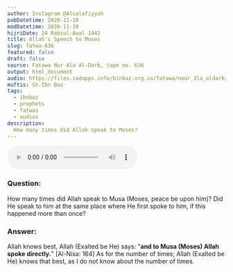 ```yaml
---
author: Instagram @Alsalafiyyah
pubDatetime: 2020-11-10
modDatetime: 2020-11-10
hijriDate: 24 Rabiul-Awal 1442
title: Allah's Speech to Moses
slug: fatwa-636
featured: false
draft: false
source: Fatawa Nur Ala Al-Darb, tape no. 636
output: html_document
audio: https://files.zadapps.info/binbaz.org.sa/fatawa/nour_3la_aldarb/nour_636/nour_63614.mp3
muftis: Sh.Ibn Baz
tags:
  - ibnbaz
  - prophets
  - fatwas
  - audios
description:
  How many times did Allah speak to Moses? 
---
```


<audio controls>
 <source src="https://files.zadapps.info/binbaz.org.sa/fatawa/nour_3la_aldarb/nour_636/nour_63614.mp3" type="audio/mpeg"/><p>Your browser does not support the audio element.</p>
</audio>

### Question:
How many times did Allah speak to Musa (Moses, peace be upon him)? Did He speak to him at the same place where He first spoke to him, if this happened more than once? 

### Answer:
Allah knows best, Allah (Exalted be He) says: "**and to Musa (Moses) Allah spoke directly.**" [Al-Nisa: 164] As for the number of times; Allah (Exalted be He) knows that best, as I do not know about the number of times.
